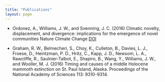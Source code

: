 ```yaml
---
title: "Publications"
layout: page
---
```


* Ordonez, A., Williams, J. W., and Svenning, J. C. (2016) Climatic novelty, displacement, and divergence: implications for the emergence of novel communities Nature Climate Change [DOI](10.1038/nclimate3127)

* Graham, R. W., Belmecheri, S., Choy, K., Culleton, B., Davies, L. J., Froese, D., Heintzman, P. D., Hritz, C., Kapp, J. D., Newsom, L. A., Rawcliffe, R., Saulnier-Talbot, E., Shapiro, B., Wang, Y., Williams, J. W., and Wooller, M. J. (2016) Timing and causes of a middle Holocene mammoth extinction on St. Paul Island, Alaska. Proceedings of the National Academy of Sciences 113: 9310-9314.
